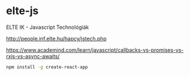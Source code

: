 # elte-js

ELTE IK - Javascript Technológiák

http://people.inf.elte.hu/hapcy/jstech.php

https://www.academind.com/learn/javascript/callbacks-vs-promises-vs-rxjs-vs-async-awaits/

```bash
npm install -g create-react-app
```
